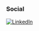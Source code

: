 ### Social

[![LinkedIn](https://img.shields.io/badge/LinkedIn-0077B5?style=for-the-badge&logo=linkedin&logoColor=white)](https://www.linkedin.com/company/pdmfc/)
